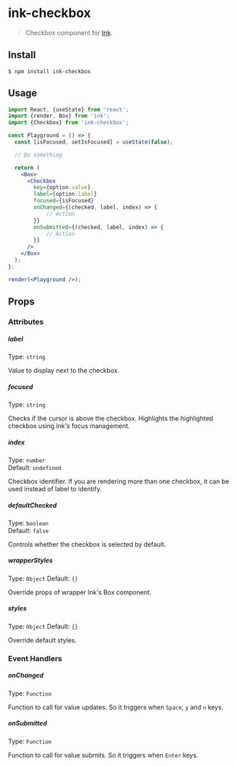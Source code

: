 # ink-checkbox

> Checkbox component for [Ink](https://github.com/vadimdemedes/ink).

## Install

```
$ npm install ink-checkbox
```

## Usage

```jsx
import React, {useState} from 'react';
import {render, Box} from 'ink';
import {Checkbox} from 'ink-checkbox';

const Playground = () => {
  const [isFocused, setIsFocused] = useState(false);

  // Do something

  return (
    <Box>
      <Checkbox
        key={option.value}
        label={option.label}
        focused={isFocused}
        onChanged={(checked, label, index) => {
        	// Action
        }}
        onSubmitted={(checked, label, index) => {
        	// Action
        }}
      />
    </Box>
  );
};

render(<Playground />);
```

## Props

### Attributes

##### label

Type: `string`

Value to display next to the checkbox.

##### focused

Type: `string`

Checks if the cursor is above the checkbox. Highlights the highlighted checkbox using Ink's focus management.

##### index

Type: `number` \
Default: `undefined`

Checkbox identifier. If you are rendering more than one checkbox, it can be used instead of label to identify.

##### defaultChecked

Type: `boolean`\
Default: `false`

Controls whether the checkbox is selected by default.

##### wrapperStyles

Type: `Object`
Default: `{}`

Override props of wrapper Ink's Box component.

##### styles

Type: `Object`
Default: `{}`

Override default styles.

### Event Handlers

##### onChanged

Type: `Function`

Function to call for value updates. So it triggers when `Space`, `y` and `n` keys.

##### onSubmitted

Type: `Function`

Function to call for value submits. So it triggers when `Enter` keys.
